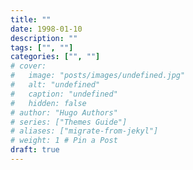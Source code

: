 ```yaml
---
title: ""
date: 1998-01-10
description: ""
tags: ["", ""]
categories: ["", ""]
# cover:
#   image: "posts/images/undefined.jpg"
#   alt: "undefined"
#   caption: "undefined"
#   hidden: false
# author: "Hugo Authors"
# series: ["Themes Guide"]
# aliases: ["migrate-from-jekyl"]
# weight: 1 # Pin a Post
draft: true
---
```

